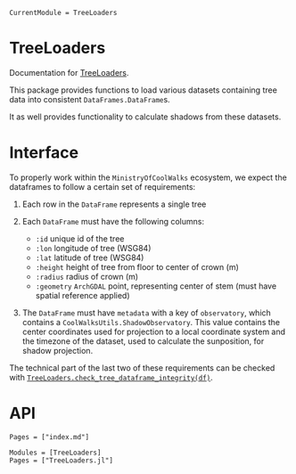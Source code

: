 ```@meta
CurrentModule = TreeLoaders
```

# TreeLoaders

Documentation for [TreeLoaders](https://github.com/SuperGrobi/TreeLoaders.jl).

This package provides functions to load various datasets containing tree data into consistent `DataFrames.DataFrame`s.

It as well provides functionality to calculate shadows from these datasets.

# Interface

To properly work within the `MinistryOfCoolWalks` ecosystem, we expect the dataframes to follow a certain set of requirements:

1. Each row in the `DataFrame` represents a single tree

1. Each `DataFrame` must have the following columns:
   - `:id` unique id of the tree
    - `:lon` longitude of tree (WSG84)
    - `:lat` latitude of tree (WSG84)
    - `:height` height of tree from floor to center of crown (m)
    - `:radius` radius of crown (m)
    - `:geometry` `ArchGDAL` point, representing center of stem (must have spatial reference applied)
1. The `DataFrame` must have `metadata` with a key of `observatory`, which contains a `CoolWalksUtils.ShadowObservatory`. This value contains the center coordinates used for projection to a local coordinate system and the timezone of the dataset, used to calculate the sunposition, for shadow projection.

The technical part of the last two of these requirements can be checked with [`TreeLoaders.check_tree_dataframe_integrity(df)`](@ref).

# API

```@index
Pages = ["index.md"]
```

```@autodocs
Modules = [TreeLoaders]
Pages = ["TreeLoaders.jl"]
```
